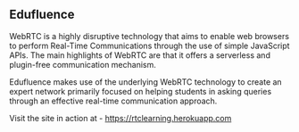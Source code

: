 ## Edufluence
WebRTC is a highly disruptive technology that aims to enable web browsers to perform Real-Time Communications through the use of simple JavaScript APIs. The main highlights of WebRTC are that it offers a serverless and plugin-free communication mechanism. 

Edufluence makes use of the underlying WebRTC technology to create an expert network primarily focused on helping students in asking queries through an effective real-time communication approach. 

Visit the site in action at - https://rtclearning.herokuapp.com
